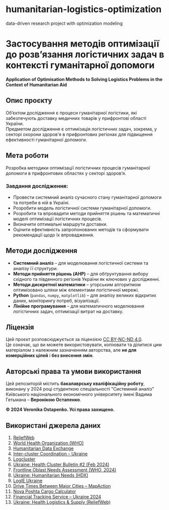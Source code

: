 # humanitarian-logistics-optimization
data-driven research project with optimization modeling

# Застосування методів оптимізації до розв’язання логістичних задач в контексті гуманітарної допомоги  
**Application of Optimisation Methods to Solving Logistics Problems in the Context of Humanitarian Aid**

## Опис проєкту

Об’єктом дослідження є процеси гуманітарної логістики, які забезпечують доставку медичних товарів у прифронтові області України.  
Предметом дослідження є оптимізація логістичних задач, зокрема, у секторі охорони здоров'я в прифронтових регіонах для підвищення ефективності гуманітарної допомоги.

## Мета роботи

Розробка методики оптимізації логістичних процесів гуманітарної допомоги в прифронтових областях у секторі здоров’я.

### Завдання дослідження:
- Провести системний аналіз сучасного стану гуманітарної допомоги та потреби в ній в Україні.
- Розробити модель логістичної системи гуманітарної допомоги.
- Розробити та впровадити методи прийняття рішень та математичні моделі оптимізації логістичних процесів.
- Визначити оптимальні маршрути доставки.
- Оцінити ефективність запропонованих методів та сформувати рекомендації щодо їх впровадження.

## Методи дослідження

- **Системний аналіз** – для моделювання логістичної системи та аналізу її структури.
- **Методи прийняття рішень (AHP)** – для обґрунтування вибору східного та південного регіонів України як ключових у дослідженні.
- **Методи дискретної математики** – угорським алгоритмом оптимізовано шляхи між елементами логістичної мережі.
- **Python** (`pandas`, `numpy`, `matplotlib`) – для аналізу великих відкритих даних, моніторингу потреб, візуалізації.
- **Лінійне програмування** – для математичного моделювання логістичних задач, оптимізації витрат на доставку.

## Ліцензія

Цей проєкт розповсюджується за ліцензією [CC BY-NC-ND 4.0](https://creativecommons.org/licenses/by-nc-nd/4.0/deed.uk).  
Це означає, що ви можете використовувати, копіювати та ділитися цим матеріалом з належним зазначенням авторства, але **не для комерційних цілей** і **без внесення змін**.

## Авторські права та умови використання

Цей репозиторій містить **бакалаврську кваліфікаційну роботу**, виконану у 2024 році студенткою спеціальності "Системний аналіз" Київського національного економічного університету імені Вадима Гетьмана – **Веронікою Остапенко**.

**© 2024 Veronika Ostapenko. Усі права захищено.**  

## Використані джерела даних

1. [ReliefWeb](https://reliefweb.int/)
2. [World Health Organization (WHO)](https://www.who.int/)
3. [Humanitarian Data Exchange](https://data.humdata.org/)
4. [Inter-cluster Coordination – Ukraine](https://response.reliefweb.int/ukraine/inter-cluster-coordination)
5. [Logcluster](https://logcluster.org/en)
6. [Ukraine: Health Cluster Bulletin #2 (Feb 2024)](https://reliefweb.int/report/ukraine/ukraine-health-cluster-bulletin-2-february-2024-enuk)
7. [Frontline Oblast Needs Assessment (WHO, 2024)](https://www.who.int/andorra/publications/m/item/factsheet-based-on-the-data-collected-in-frontline-areas-of-dnipro-donetsk-kharkiv-kherson-mykolayiv-odesa-and-zaporizhzhya-oblasts)
8. [Ukraine: Humanitarian Needs (HDX)](https://data.humdata.org/dataset/ukraine-hno)
9. [LogIE Ukraine](https://logie.logcluster.org/?op=ukr-22-a)
10. [Drive Times Between Major Cities – MapAction](https://maps.mapaction.org/dataset/2022-ukr-001-ma037-v1)
11. [Nova Poshta Cargo Calculator](https://novaposhta.ua/biznes_klientam/vantazhni_perevezennya/#calculate)
12. [Financial Tracking Service – Ukraine 2024](https://fts.unocha.org/countries/234/summary/2024)
13. [Ukraine: Health Logistics & Supply (ReliefWeb)](https://response.reliefweb.int/ukraine/health/ukraine-health-logistics-supply-technical-working-group)

